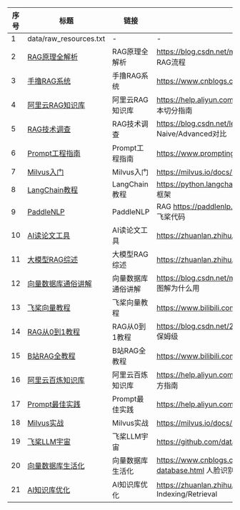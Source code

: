 | 序号 | 标题 | 链接 | 摘要 |
|------|------|------|------|
| 1 | data/raw_resources.txt | - | - |
| 2 | [RAG原理全解析](RAG原理全解析) | RAG原理全解析 | https://blog.csdn.net/mingzai624/article/details/137343216 图解RAG流程 |
| 3 | [手撸RAG系统](手撸RAG系统) | 手撸RAG系统 | https://www.cnblogs.com/Jcloud/p/18252361 代码示例建知识库 |
| 4 | [阿里云RAG知识库](阿里云RAG知识库) | 阿里云RAG知识库 | https://help.aliyun.com/zh/model-studio/rag-knowledge-base 文本切分指南 |
| 5 | [RAG技术调查](RAG技术调查) | RAG技术调查 | https://blog.csdn.net/leichangqing/article/details/137580712 Naive/Advanced对比 |
| 6 | [Prompt工程指南](Prompt工程指南) | Prompt工程指南 | https://www.promptingguide.ai/zh 50+技巧 |
| 7 | [Milvus入门](Milvus入门) | Milvus入门 | https://milvus.io/docs/zh/quickstart.md 向量数据库安装 |
| 8 | [LangChain教程](LangChain教程) | LangChain教程 | https://python.langchain.com/docs/get_started/introduction RAG框架 |
| 9 | [PaddleNLP](PaddleNLP) | PaddleNLP | RAG https://paddlenlp.readthedocs.io/zh/latest/examples/rag.html 飞桨代码 |
| 10 | [AI读论文工具](AI读论文工具) | AI读论文工具 | https://zhuanlan.zhihu.com/p/687558511 10款神器 |
| 11 | [大模型RAG综述](大模型RAG综述) | 大模型RAG综述 | https://zhuanlan.zhihu.com/p/675509396 一文读懂 |
| 12 | [向量数据库通俗讲解](向量数据库通俗讲解) | 向量数据库通俗讲解 | https://blog.csdn.net/m0_59235699/article/details/141035892 图解为什么用 |
| 13 | [飞桨向量教程](飞桨向量教程) | 飞桨向量教程 | https://www.bilibili.com/video/BV1H7RgYCEUf 免费环境跑代码 |
| 14 | [RAG从0到1教程](RAG从0到1教程) | RAG从0到1教程 | https://blog.csdn.net/2401_82469710/article/details/150490601 保姆级 |
| 15 | [B站RAG全教程](B站RAG全教程) | B站RAG全教程 | https://www.bilibili.com/video/BV1H7RgYCEUf 手把手 |
| 16 | [阿里云百炼知识库](阿里云百炼知识库) | 阿里云百炼知识库 | https://help.aliyun.com/zh/model-studio/rag-knowledge-base 官方指南 |
| 17 | [Prompt最佳实践](Prompt最佳实践) | Prompt最佳实践 | https://help.aliyun.com/zh/bailian/best-practices 阿里云案例 |
| 18 | [Milvus实战](Milvus实战) | Milvus实战 | https://milvus.io/docs/zh/quickstart.md Docker一键 |
| 19 | [飞桨LLM宇宙](飞桨LLM宇宙) | 飞桨LLM宇宙 | https://github.com/datawhalechina/llm-universe 开源项目 |
| 20 | [向量数据库生活化](向量数据库生活化) | 向量数据库生活化 | https://www.cnblogs.com/pmo-sh/p/about-vector-database.html 人脸识别例子 |
| 21 | [AI知识库优化](AI知识库优化) | AI知识库优化 | https://zhuanlan.zhihu.com/p/1893375709315044159 Indexing/Retrieval |
